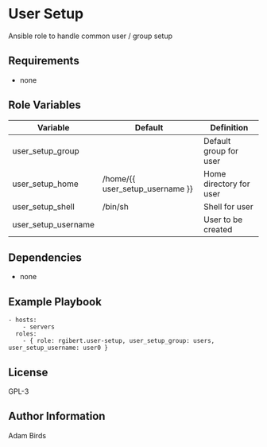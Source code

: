 # User Setup

Ansible role to handle common user / group setup

## Requirements

- none

## Role Variables

| Variable | Default | Definition |
|----------|---------|------------|
| user_setup_group | | Default group for user |
| user_setup_home | /home/{{ user_setup_username }} | Home directory for user |
| user_setup_shell | /bin/sh | Shell for user |
| user_setup_username | | User to be created |

## Dependencies

- none

## Example Playbook

```
- hosts:
    - servers
  roles:
    - { role: rgibert.user-setup, user_setup_group: users, user_setup_username: user0 }
```

License
-------

GPL-3

Author Information
------------------

Adam Birds